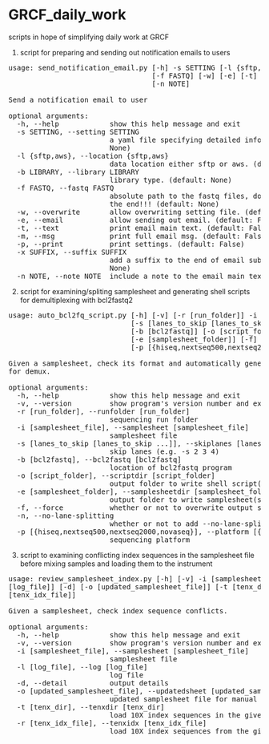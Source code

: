 # GRCF_daily_work

scripts in hope of simplifying daily work at GRCF

1. script for preparing and sending out notification emails to users

<pre>
usage: send_notification_email.py [-h] -s SETTING [-l {sftp,aws}] [-b LIBRARY]
                                  [-f FASTQ] [-w] [-e] [-t] [-m] [-p]
                                  [-n NOTE]

Send a notification email to user

optional arguments:
  -h, --help            show this help message and exit
  -s SETTING, --setting SETTING
                        a yaml file specifying detailed information. (default:
                        None)
  -l {sftp,aws}, --location {sftp,aws}
                        data location either sftp or aws. (default: sftp)
  -b LIBRARY, --library LIBRARY
                        library type. (default: None)
  -f FASTQ, --fastq FASTQ
                        absolute path to the fastq files, do not put '/' at
                        the end!!! (default: None)
  -w, --overwrite       allow overwriting setting file. (default: False)
  -e, --email           allow sending out email. (default: False)
  -t, --text            print email main text. (default: False)
  -m, --msg             print full email msg. (default: False)
  -p, --print           print settings. (default: False)
  -x SUFFIX, --suffix SUFFIX
                        add a suffix to the end of email subject (default:
                        None)
  -n NOTE, --note NOTE  include a note to the email main text. (default: )
</pre>

2. script for examining/spliting samplesheet and generating shell scripts for
   demultiplexing with bcl2fastq2

<pre>
usage: auto_bcl2fq_script.py [-h] [-v] [-r [run_folder]] -i [samplesheet_file]
                             [-s [lanes_to_skip [lanes_to_skip ...]]]
                             [-b [bcl2fastq]] [-o [script_folder]]
                             [-e [samplesheet_folder]] [-f] [-n]
                             [-p [{hiseq,nextseq500,nextseq2000,novaseq}]]

Given a samplesheet, check its format and automatically generate shell script
for demux.

optional arguments:
  -h, --help            show this help message and exit
  -v, --version         show program's version number and exit
  -r [run_folder], --runfolder [run_folder]
                        sequencing run folder
  -i [samplesheet_file], --samplesheet [samplesheet_file]
                        samplesheet file
  -s [lanes_to_skip [lanes_to_skip ...]], --skiplanes [lanes_to_skip [lanes_to_skip ...]]
                        skip lanes (e.g. -s 2 3 4)
  -b [bcl2fastq], --bcl2fastq [bcl2fastq]
                        location of bcl2fastq program
  -o [script_folder], --scriptdir [script_folder]
                        output folder to write shell script(s) (default: run_folder)
  -e [samplesheet_folder], --samplesheetdir [samplesheet_folder]
                        output folder to write samplesheet(s) (default: basecall_folder)
  -f, --force           whether or not to overwrite output script if existing
  -n, --no-lane-splitting
                        whether or not to add --no-lane-splitting option to shell script
  -p [{hiseq,nextseq500,nextseq2000,novaseq}], --platform [{hiseq,nextseq500,nextseq2000,novaseq}]
                        sequencing platform
</pre>

3. script to examining conflicting index sequences in the samplesheet file
   before mixing samples and loading them to the instrument

<pre>
usage: review_samplesheet_index.py [-h] [-v] -i [samplesheet_file] [-l
[log_file]] [-d] [-o [updated_samplesheet_file]] [-t [tenx_dir]] [-r
[tenx_idx_file]]

Given a samplesheet, check index sequence conflicts.

optional arguments:
  -h, --help            show this help message and exit
  -v, --version         show program's version number and exit
  -i [samplesheet_file], --samplesheet [samplesheet_file]
                        samplesheet file
  -l [log_file], --log [log_file]
                        log file
  -d, --detail          output details
  -o [updated_samplesheet_file], --updatedsheet [updated_samplesheet_file]
                        updated samplesheet file for manual check
  -t [tenx_dir], --tenxdir [tenx_dir]
                        load 10X index sequences in the given folder
  -r [tenx_idx_file], --tenxidx [tenx_idx_file]
                        load 10X index sequences from the given file
</pre>

